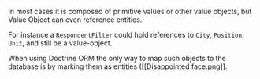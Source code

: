 In most cases it is composed of primitive values or other value objects, but Value Object can even reference entities. 

For instance a `RespondentFilter` could hold references to `City`, `Position`, `Unit`, and still be a value-object.

When using Doctrine ORM the only way to map such objects to the database is by marking them as entities ([[Disappointed face.png]].